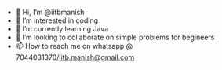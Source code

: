 - 👋 Hi, I’m @iitbmanish
- 👀 I’m interested in coding 
- 🌱 I’m currently learning Java 
- 💞️ I’m looking to collaborate on simple problems for begineers
- 📫 How to reach me on whatsapp @ 7044031370/iitb.manish@gmail.com 

<!---
iitbmanish/iitbmanish is a ✨ special ✨ repository because its `README.md` (this file) appears on your GitHub profile.
You can click the Preview link to take a look at your changes.
--->
